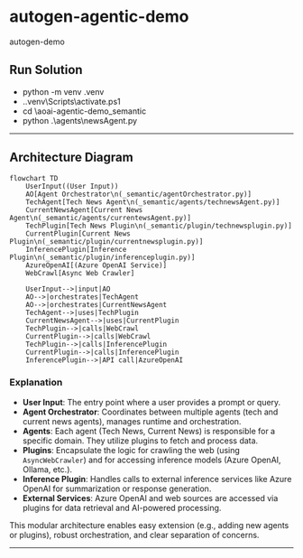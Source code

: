 # autogen-agentic-demo
autogen-demo

## Run Solution

- python -m venv .venv
- .\.venv\Scripts\activate.ps1
- cd <path>\aoai-agentic-demo\_semantic 
- python .\agents\newsAgent.py

---

## Architecture Diagram

```mermaid
flowchart TD
    UserInput((User Input))
    AO[Agent Orchestrator\n(_semantic/agentOrchestrator.py)]
    TechAgent[Tech News Agent\n(_semantic/agents/technewsAgent.py)]
    CurrentNewsAgent[Current News Agent\n(_semantic/agents/currentewsAgent.py)]
    TechPlugin[Tech News Plugin\n(_semantic/plugin/technewsplugin.py)]
    CurrentPlugin[Current News Plugin\n(_semantic/plugin/currentnewsplugin.py)]
    InferencePlugin[Inference Plugin\n(_semantic/plugin/inferenceplugin.py)]
    AzureOpenAI[(Azure OpenAI Service)]
    WebCrawl[Async Web Crawler]

    UserInput-->|input|AO
    AO-->|orchestrates|TechAgent
    AO-->|orchestrates|CurrentNewsAgent
    TechAgent-->|uses|TechPlugin
    CurrentNewsAgent-->|uses|CurrentPlugin
    TechPlugin-->|calls|WebCrawl
    CurrentPlugin-->|calls|WebCrawl
    TechPlugin-->|calls|InferencePlugin
    CurrentPlugin-->|calls|InferencePlugin
    InferencePlugin-->|API call|AzureOpenAI
```

### Explanation
- **User Input**: The entry point where a user provides a prompt or query.
- **Agent Orchestrator**: Coordinates between multiple agents (tech and current news agents), manages runtime and orchestration.
- **Agents**: Each agent (Tech News, Current News) is responsible for a specific domain. They utilize plugins to fetch and process data.
- **Plugins**: Encapsulate the logic for crawling the web (using `AsyncWebCrawler`) and for accessing inference models (Azure OpenAI, Ollama, etc.).
- **Inference Plugin**: Handles calls to external inference services like Azure OpenAI for summarization or response generation.
- **External Services**: Azure OpenAI and web sources are accessed via plugins for data retrieval and AI-powered processing.

This modular architecture enables easy extension (e.g., adding new agents or plugins), robust orchestration, and clear separation of concerns.

---